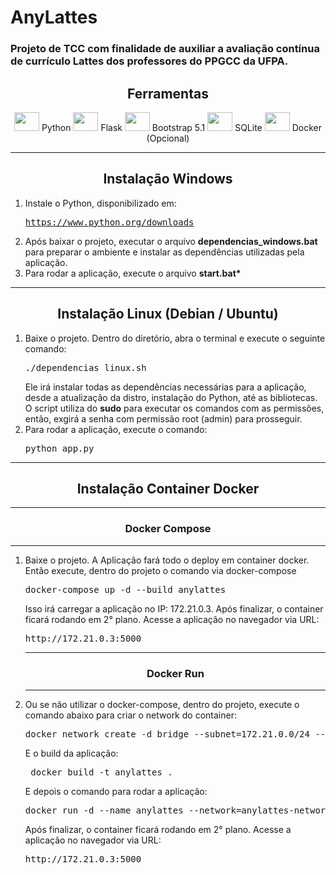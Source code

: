 # AnyLattes
<h3>Projeto de TCC com finalidade de auxiliar a avaliação contínua de currículo Lattes dos professores do PPGCC da UFPA.</h3>

<h2 align="center">Ferramentas</h2>

<div align="center" class="col-md-6"> 
    <td><img src="https://cdn.jsdelivr.net/gh/devicons/devicon/icons/python/python-original.svg" height="30" width="40"/></td>
    <td>Python </td>
    <td><img src="https://cdn.jsdelivr.net/gh/devicons/devicon/icons/flask/flask-original.svg" height="30" width="40"/></td>
    <td>Flask </td>
    <td><img src="https://cdn.jsdelivr.net/gh/devicons/devicon/icons/bootstrap/bootstrap-original.svg" height="30" width="40"/></td>
    <td>Bootstrap 5.1 </td>
    <td><img src="https://cdn.jsdelivr.net/gh/devicons/devicon/icons/sqlite/sqlite-original.svg" height="30" width="40"/></td>
    <td>SQLite </td>
    <td><img src="https://cdn.jsdelivr.net/gh/devicons/devicon/icons/docker/docker-original.svg" height="30" width="40"/></td>
    <td>Docker (Opcional)</td>
</div>

<hr/>
<h2 align="center"> Instalação Windows </h2>
<ol>
<li>Instale o Python, disponibilizado em:
<pre><a href="https://www.python.org/downloads/">https://www.python.org/downloads</a></pre></li>
<li>Após baixar o projeto, executar o arquivo <strong>dependencias_windows.bat</strong> para preparar o ambiente e instalar as dependências utilizadas pela aplicação. </li>
<li>Para rodar a aplicação, execute o arquivo <strong>start.bat*</strong>
</ol>

<hr/>
<h2 align="center"> Instalação Linux (Debian / Ubuntu)</h2>
<ol>
<li> Baixe o projeto. Dentro do diretório, abra o terminal e execute o seguinte comando:
<pre>./dependencias_linux.sh</pre>
Ele irá instalar todas as dependências necessárias para a aplicação, desde a atualização da distro, instalação do Python, até as bibliotecas. O script utiliza do <strong>sudo</strong> para executar os comandos com as permissões, então, exgirá a senha com permissão root (admin) para prosseguir.</li>

<li>Para rodar a aplicação, execute o comando:
<pre>python app.py</pre>

</li>

</ol>

<hr/>
<h2 align="center"> Instalação Container Docker </h2>
<hr />
<h3 align="center">Docker Compose </h3>
<hr/>
<ol>
<li>Baixe o projeto. A Aplicação fará todo o deploy em container docker. Então execute, dentro do projeto o comando via docker-compose</li>
<pre>docker-compose up -d --build anylattes</pre>

Isso irá carregar a aplicação no IP: 172.21.0.3. Após finalizar, o container ficará rodando em 2° plano. Acesse a aplicação no navegador via URL:
<pre>http://172.21.0.3:5000</pre>

<hr />
<h3 align="center">Docker Run </h3>
<hr/>

<li>Ou se não utilizar o docker-compose, dentro do projeto, execute o comando abaixo para criar o network do container: </li>
<pre>docker network create -d bridge --subnet=172.21.0.0/24 --gateway=172.21.0.1 anylattes-network </pre>

E o build da aplicação:
<pre> docker build -t anylattes . </pre>

E depois o comando para rodar a aplicação:
<pre>docker run -d --name anylattes --network=anylattes-network --ip 172.21.0.3 anylattes</pre>

Após finalizar, o container ficará rodando em 2° plano. Acesse a aplicação no navegador via URL:
<pre>http://172.21.0.3:5000</pre>
</ol>

